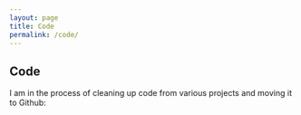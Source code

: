 ```yaml
---
layout: page
title: Code
permalink: /code/
---
```


## Code

I am in the process of cleaning up code from various projects and moving it to Github:



